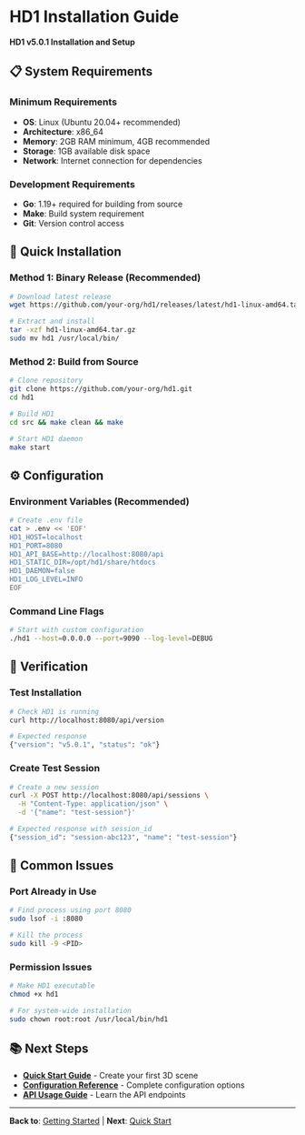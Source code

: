 # HD1 Installation Guide

**HD1 v5.0.1 Installation and Setup**

## 📋 System Requirements

### **Minimum Requirements**
- **OS**: Linux (Ubuntu 20.04+ recommended)
- **Architecture**: x86_64
- **Memory**: 2GB RAM minimum, 4GB recommended
- **Storage**: 1GB available disk space
- **Network**: Internet connection for dependencies

### **Development Requirements**
- **Go**: 1.19+ required for building from source
- **Make**: Build system requirement
- **Git**: Version control access

## 🚀 Quick Installation

### **Method 1: Binary Release (Recommended)**
```bash
# Download latest release
wget https://github.com/your-org/hd1/releases/latest/hd1-linux-amd64.tar.gz

# Extract and install
tar -xzf hd1-linux-amd64.tar.gz
sudo mv hd1 /usr/local/bin/
```

### **Method 2: Build from Source**
```bash
# Clone repository
git clone https://github.com/your-org/hd1.git
cd hd1

# Build HD1
cd src && make clean && make

# Start HD1 daemon
make start
```

## ⚙️ Configuration

### **Environment Variables (Recommended)**
```bash
# Create .env file
cat > .env << 'EOF'
HD1_HOST=localhost
HD1_PORT=8080
HD1_API_BASE=http://localhost:8080/api
HD1_STATIC_DIR=/opt/hd1/share/htdocs
HD1_DAEMON=false
HD1_LOG_LEVEL=INFO
EOF
```

### **Command Line Flags**
```bash
# Start with custom configuration
./hd1 --host=0.0.0.0 --port=9090 --log-level=DEBUG
```

## 🧪 Verification

### **Test Installation**
```bash
# Check HD1 is running
curl http://localhost:8080/api/version

# Expected response
{"version": "v5.0.1", "status": "ok"}
```

### **Create Test Session**
```bash
# Create a new session
curl -X POST http://localhost:8080/api/sessions \
  -H "Content-Type: application/json" \
  -d '{"name": "test-session"}'

# Expected response with session_id
{"session_id": "session-abc123", "name": "test-session"}
```

## 🔧 Common Issues

### **Port Already in Use**
```bash
# Find process using port 8080
sudo lsof -i :8080

# Kill the process
sudo kill -9 <PID>
```

### **Permission Issues**
```bash
# Make HD1 executable
chmod +x hd1

# For system-wide installation
sudo chown root:root /usr/local/bin/hd1
```

## 📚 Next Steps

- **[Quick Start Guide](Quick-Start.md)** - Create your first 3D scene
- **[Configuration Reference](../reference/Configuration.md)** - Complete configuration options
- **[API Usage Guide](../user-guides/API-Usage.md)** - Learn the API endpoints

---

**Back to**: [Getting Started](README.md) | **Next**: [Quick Start](Quick-Start.md)